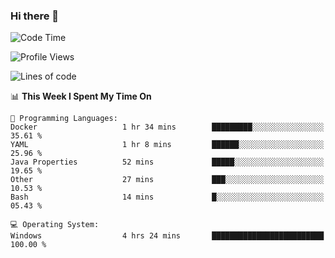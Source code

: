 ### Hi there 👋
<!--START_SECTION:waka-->
![Code Time](http://img.shields.io/badge/Code%20Time-77%20hrs%2038%20mins-blue)

![Profile Views](http://img.shields.io/badge/Profile%20Views-0-blue)

![Lines of code](https://img.shields.io/badge/From%20Hello%20World%20I%27ve%20Written-656.8%20thousand%20lines%20of%20code-blue)

📊 **This Week I Spent My Time On** 

```text
💬 Programming Languages: 
Docker                   1 hr 34 mins        █████████░░░░░░░░░░░░░░░░   35.61 % 
YAML                     1 hr 8 mins         ██████░░░░░░░░░░░░░░░░░░░   25.96 % 
Java Properties          52 mins             █████░░░░░░░░░░░░░░░░░░░░   19.65 % 
Other                    27 mins             ███░░░░░░░░░░░░░░░░░░░░░░   10.53 % 
Bash                     14 mins             █░░░░░░░░░░░░░░░░░░░░░░░░   05.43 % 

💻 Operating System: 
Windows                  4 hrs 24 mins       █████████████████████████   100.00 % 
```


<!--END_SECTION:waka-->
<!--
**AnimeruFR/AnimeruFR** is a ✨ _special_ ✨ repository because its `README.md` (this file) appears on your GitHub profile.

Here are some ideas to get you started:

- 🔭 I’m currently working on ...
- 🌱 I’m currently learning ...
- 👯 I’m looking to collaborate on ...
- 🤔 I’m looking for help with ...
- 💬 Ask me about ...
- 📫 How to reach me: ...
- 😄 Pronouns: ...
- ⚡ Fun fact: ...
-->
